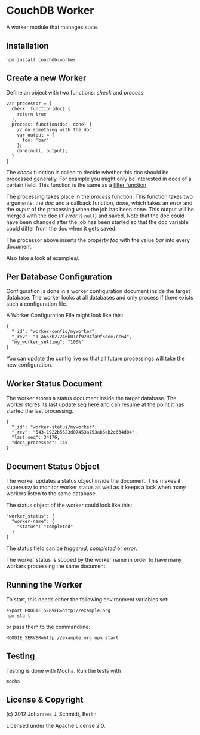 # CouchDB Worker

A worker module that manages state.


## Installation


    npm install couchdb-worker


## Create a new Worker

Define an object with two functions: _check_ and _process_:

    var processor = {
      check: function(doc) {
        return true
      },
      process: function(doc, done) {
        // do something with the doc
        var output = {
          foo: 'bar'
        };
        done(null, output);
      }
    }

The _check_ function is called to decide whether this doc should be processed generally.
For example you might only be interested in docs of a certain field.
This function is the same as a [filter function](http://guide.couchdb.org/draft/notifications.html#filters).

The processing takes place in the  _process_ function.
This function takes two arguments: the _doc_ and a callback function, _done_,
which takes an _error_ and the _ouput_ of the processing when the job has been done.
This output will be merged with the doc (if _error_ is `null`) and saved.
Note that the doc could have been changed after the job has been started
so that the doc variable could differ from the doc when it gets saved.

The processor above inserts the property _foo_ with the value _bar_ into every document.

Also take a look at examples/.


## Per Database Configuration

Configuration is done in a worker configuration document inside the target database.
The worker looks at all databases and only process if there exists such a configuration file.

A Worker Configuration File might look like this:

    {
      "_id": "worker-config/myworker",
      "_rev": "1-a653b27246b01cf9204fa9f5dee7cc64",
      "my_worker_setting": "100%"
    }

You can update the config live so that all future processings will take the new configuration.


## Worker Status Document

The worker stores a status document inside the target database.
The worker stores its last update seq here and can resume at the point it has started the last processing.

    {
      "_id": "worker-status/myworker",
      "_rev": "543-1922b5623d07453a753ab6ab2c634d04",
      "last_seq": 34176,
      "docs_processed": 145
    }


## Document Status Object

The worker updates a status object inside the document.
This makes it supereasy to monitor worker status as well as
it keeps a lock when many workers listen to the same database.

The status object of the worker could look like this:

    "worker_status": {
      "worker-name": {
        "status": "completed"
      }
    }

The status field can be _triggered_, _completed_ or _error_.

The worker status is scoped by the worker name in order to have many workers
processing the same document.


## Running the Worker

To start, this needs either the following environment variables set:

    export HOODIE_SERVER=http://example.org
    npm start


or pass them to the commandline:

    HOODIE_SERVER=http://example.org npm start


## Testing

Testing is done with Mocha. Run the tests with

    mocha



## License & Copyright

(c) 2012 Johannes J. Schmidt, Berlin

Licensed under the Apache License 2.0.
